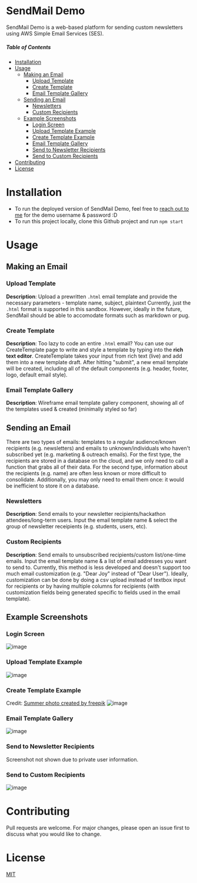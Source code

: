 # SendMail Demo
SendMail Demo is a web-based platform for sending custom newsletters using AWS Simple Email Services (SES).

##### Table of Contents  
- [Installation](#installation)
- [Usage](#usage)
  * [Making an Email](#making-an-email)
    + [Upload Template](#upload-template)
    + [Create Template](#create-template)
    + [Email Template Gallery](#email-template-gallery)
  * [Sending an Email](#sending-an-email)
    + [Newsletters](#newsletters)
    + [Custom Recipients](#custom-recipients)
  * [Example Screenshots](#example-screenshots)
    + [Login Screen](#login-screen)
    + [Upload Template Example](#upload-template-example)
    + [Create Template Example](#create-template-example)
    + [Email Template Gallery](#email-template-gallery-1)
    + [Send to Newsletter Recipients](#send-to-newsletter-recipients)
    + [Send to Custom Recipients](#send-to-custom-recipients)
- [Contributing](#contributing)
- [License](#license)

# Installation
- To run the deployed version of SendMail Demo, feel free to [reach out to me](joyliu@seas.upenn.edu) for the demo username & password :D
- To run this project locally, clone this Github project and run `npm start`

# Usage
## Making an Email
### Upload Template
**Description**: Upload a prewritten `.html` email template and provide the necessary parameters - template name, subject, plaintext
Currently, just the `.html` format is supported in this sandbox. However, ideally in the future, SendMail should be able to accomodate formats such as markdown or pug.

### Create Template
**Description**: Too lazy to code an entire `.html` email? You can use our CreateTemplate page to write and style a template by typing into the **rich text editor**. CreateTemplate takes your input from rich text (live) and add them into a new template draft. After hitting "submit", a new email template will be created, including all of the default components (e.g. header, footer, logo, default email style). 

### Email Template Gallery
**Description**: Wireframe email template gallery component, showing all of the templates used & created (minimally styled so far) 

## Sending an Email
There are two types of emails: templates to a regular audience/known recipients (e.g. newsletters) and emails to unknown/individuals who haven't subscribed yet (e.g. marketing & outreach emails). For the first type, the recipients are stored in a database on the cloud, and we only need to call a function that grabs all of their data. For the second type, information about the recipients (e.g. name) are often less known or more difficult to consolidate. Additionally, you may only need to email them once: it would be inefficient to store it on a database. 

### Newsletters
**Description**: Send emails to your newsletter recipients/hackathon attendees/long-term users. Input the email template name & select the group of newsletter receipients (e.g. students, users, etc).

### Custom Recipients
**Description**: Send emails to unsubscribed recipients/custom list/one-time emails. Input the email template name & a list of email addresses you want to send to. Currently, this method is less developed and doesn't support too much email customization (e.g. "Dear Joy" instead of "Dear User"). Ideally, customization can be done by doing a csv upload instead of textbox input for recipients or by having multiple columns for recipients (with customization fields being generated specific to fields used in the email template).

## Example Screenshots
### Login Screen
![image](https://user-images.githubusercontent.com/34288846/121840319-d40e5c80-cc90-11eb-9f26-fbfe1332ce5b.png)
### Upload Template Example
![image](https://user-images.githubusercontent.com/34288846/121838996-eb981600-cc8d-11eb-8ad6-45e31cefdaf0.png)
### Create Template Example
Credit: [Summer photo created by freepik](https://www.freepik.com/photos/summer')
![image](https://user-images.githubusercontent.com/34288846/121838937-d28f6500-cc8d-11eb-8e57-ba2a029462a1.png)
### Email Template Gallery
![image](https://user-images.githubusercontent.com/34288846/121838148-0bc6d580-cc8c-11eb-9449-7d3374486860.png)
### Send to Newsletter Recipients
Screenshot not shown due to private user information.
### Send to Custom Recipients
![image](https://user-images.githubusercontent.com/34288846/121839123-43cf1800-cc8e-11eb-8028-97a564d9e8ec.png)

# Contributing
Pull requests are welcome. For major changes, please open an issue first to discuss what you would like to change.

# License
[MIT](https://choosealicense.com/licenses/mit/)
